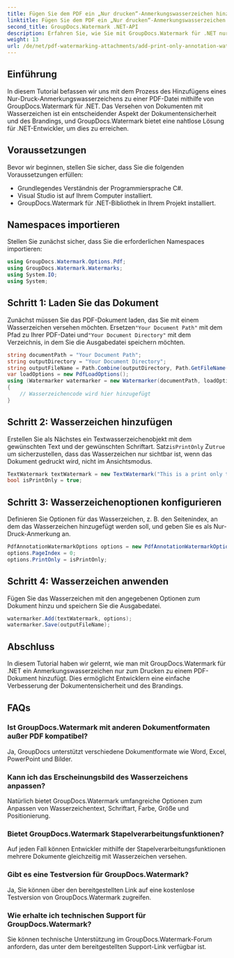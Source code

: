```yaml
---
title: Fügen Sie dem PDF ein „Nur drucken“-Anmerkungswasserzeichen hinzu
linktitle: Fügen Sie dem PDF ein „Nur drucken“-Anmerkungswasserzeichen hinzu
second_title: GroupDocs.Watermark .NET-API
description: Erfahren Sie, wie Sie mit GroupDocs.Watermark für .NET nur druckfähige Anmerkungswasserzeichen zu PDFs hinzufügen. Verbessern Sie mühelos die Dokumentensicherheit und das Branding.
weight: 13
url: /de/net/pdf-watermarking-attachments/add-print-only-annotation-watermark-pdf/
---
```

## Einführung
In diesem Tutorial befassen wir uns mit dem Prozess des Hinzufügens eines Nur-Druck-Anmerkungswasserzeichens zu einer PDF-Datei mithilfe von GroupDocs.Watermark für .NET. Das Versehen von Dokumenten mit Wasserzeichen ist ein entscheidender Aspekt der Dokumentensicherheit und des Brandings, und GroupDocs.Watermark bietet eine nahtlose Lösung für .NET-Entwickler, um dies zu erreichen.
## Voraussetzungen
Bevor wir beginnen, stellen Sie sicher, dass Sie die folgenden Voraussetzungen erfüllen:
- Grundlegendes Verständnis der Programmiersprache C#.
- Visual Studio ist auf Ihrem Computer installiert.
- GroupDocs.Watermark für .NET-Bibliothek in Ihrem Projekt installiert.

## Namespaces importieren
Stellen Sie zunächst sicher, dass Sie die erforderlichen Namespaces importieren:
```csharp
using GroupDocs.Watermark.Options.Pdf;
using GroupDocs.Watermark.Watermarks;
using System.IO;
using System;
```
## Schritt 1: Laden Sie das Dokument
 Zunächst müssen Sie das PDF-Dokument laden, das Sie mit einem Wasserzeichen versehen möchten. Ersetzen`"Your Document Path"` mit dem Pfad zu Ihrer PDF-Datei und`"Your Document Directory"` mit dem Verzeichnis, in dem Sie die Ausgabedatei speichern möchten.
```csharp
string documentPath = "Your Document Path";
string outputDirectory = "Your Document Directory";
string outputFileName = Path.Combine(outputDirectory, Path.GetFileName(documentPath));
var loadOptions = new PdfLoadOptions();
using (Watermarker watermarker = new Watermarker(documentPath, loadOptions))
{
    // Wasserzeichencode wird hier hinzugefügt
}
```
## Schritt 2: Wasserzeichen hinzufügen
Erstellen Sie als Nächstes ein Textwasserzeichenobjekt mit dem gewünschten Text und der gewünschten Schriftart. Satz`isPrintOnly` Zu`true` um sicherzustellen, dass das Wasserzeichen nur sichtbar ist, wenn das Dokument gedruckt wird, nicht im Ansichtsmodus.
```csharp
TextWatermark textWatermark = new TextWatermark("This is a print only test watermark. It won't appear in view mode.", new Font("Arial", 8));
bool isPrintOnly = true;
```
## Schritt 3: Wasserzeichenoptionen konfigurieren
Definieren Sie Optionen für das Wasserzeichen, z. B. den Seitenindex, an dem das Wasserzeichen hinzugefügt werden soll, und geben Sie es als Nur-Druck-Anmerkung an.
```csharp
PdfAnnotationWatermarkOptions options = new PdfAnnotationWatermarkOptions();
options.PageIndex = 0;
options.PrintOnly = isPrintOnly;
```
## Schritt 4: Wasserzeichen anwenden
Fügen Sie das Wasserzeichen mit den angegebenen Optionen zum Dokument hinzu und speichern Sie die Ausgabedatei.
```csharp
watermarker.Add(textWatermark, options);
watermarker.Save(outputFileName);
```

## Abschluss
In diesem Tutorial haben wir gelernt, wie man mit GroupDocs.Watermark für .NET ein Anmerkungswasserzeichen nur zum Drucken zu einem PDF-Dokument hinzufügt. Dies ermöglicht Entwicklern eine einfache Verbesserung der Dokumentensicherheit und des Brandings.
## FAQs
### Ist GroupDocs.Watermark mit anderen Dokumentformaten außer PDF kompatibel?
Ja, GroupDocs unterstützt verschiedene Dokumentformate wie Word, Excel, PowerPoint und Bilder.
### Kann ich das Erscheinungsbild des Wasserzeichens anpassen?
Natürlich bietet GroupDocs.Watermark umfangreiche Optionen zum Anpassen von Wasserzeichentext, Schriftart, Farbe, Größe und Positionierung.
### Bietet GroupDocs.Watermark Stapelverarbeitungsfunktionen?
Auf jeden Fall können Entwickler mithilfe der Stapelverarbeitungsfunktionen mehrere Dokumente gleichzeitig mit Wasserzeichen versehen.
### Gibt es eine Testversion für GroupDocs.Watermark?
Ja, Sie können über den bereitgestellten Link auf eine kostenlose Testversion von GroupDocs.Watermark zugreifen.
### Wie erhalte ich technischen Support für GroupDocs.Watermark?
Sie können technische Unterstützung im GroupDocs.Watermark-Forum anfordern, das unter dem bereitgestellten Support-Link verfügbar ist.